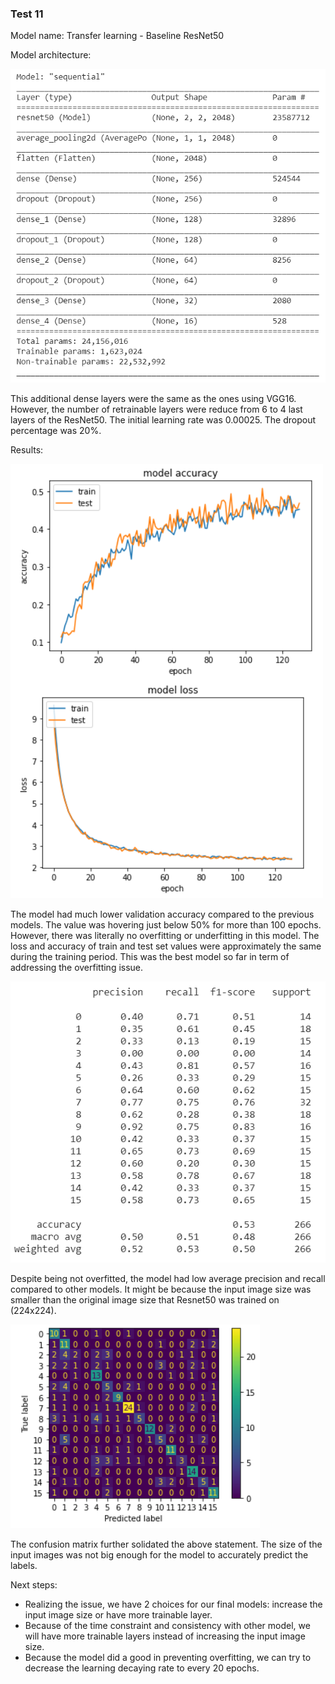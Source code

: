 
<h3> Test 11 </h3>

Model name: Transfer learning - Baseline ResNet50 

Model architecture:

![archi](/Documentations/Sam%20Journal/Images/Test_11_Archi.png)

This additional dense layers were the same as the ones using VGG16. However, the number of retrainable layers were reduce from 6 to 4 last layers of the ResNet50. The initial learning rate was 0.00025. The dropout percentage was 20%.

Results:

![graph](/Documentations/Sam%20Journal/Images/Test_11_Graph.png)

The model had much lower validation accuracy compared to the previous models. The value was hovering just below 50% for more than 100 epochs. However, there was literally no overfitting or underfitting in this model. The loss and accuracy of train and test set values were approximately the same during the training period. This was the best model so far in term of addressing the overfitting issue.

![metrics](/Documentations/Sam%20Journal/Images/Test_11_Metrics.png)

Despite being not overfitted, the model had low average precision and recall compared to other models. It might be because the input image size was smaller than the original image size that Resnet50 was trained on (224x224).

![confusion](/Documentations/Sam%20Journal/Images/Test_11_Confusion_Matrix.png)

The confusion matrix further solidated the above statement. The size of the input images was not big enough for the model to accurately predict the labels.

Next steps:
- Realizing the issue, we have 2 choices for our final models: increase the input image size or have more trainable layer.
- Because of the time constraint and consistency with other model, we will have more trainable layers instead of increasing the input image size.
- Because the model did a good in preventing overfitting, we can try to decrease the learning decaying rate to every 20 epochs. 
